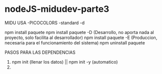 # nodeJS-midudev-parte3

MIDU USA
    -PICOCOLORS
    -standard -d

npm install paquete
npm install paquete -D          (Desarrollo, no aporta nada al proyecto, solo facilita al desarrollador)
npm install paquete -E          (Produccion, necesaria para el funcionamiento del sistema)
npm uninstall paquete


PASOS PARA LAS DEPENDENCIAS

1.  npm init (llenar los datos) || npm init -y (automatico)
2.  